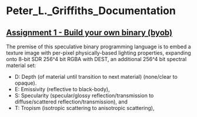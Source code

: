 # Peter_L._Griffiths_Documentation
## [Assignment 1 - Build your own binary (byob)](https://github.com/charlieroberts/imgd-5010-s24/blob/main/assignment1-binary.md)

The premise of this speculative binary programming language is to embed a texture image with per-pixel physically-based lighting properties, expanding onto 8-bit SDR 256^4 bit RGBA with DEST, an additional 256^4 bit spectral material set: 
- D: Depth (of material until transition to next material) (none/clear to opaque).
- E: Emissivity (reflective to black-body), 
- S: Specularity (specular/glossy reflection/transmission to diffuse/scattered reflection/transmission), and
- T: Tropism (isotropic scattering to anisotropic scattering), 

